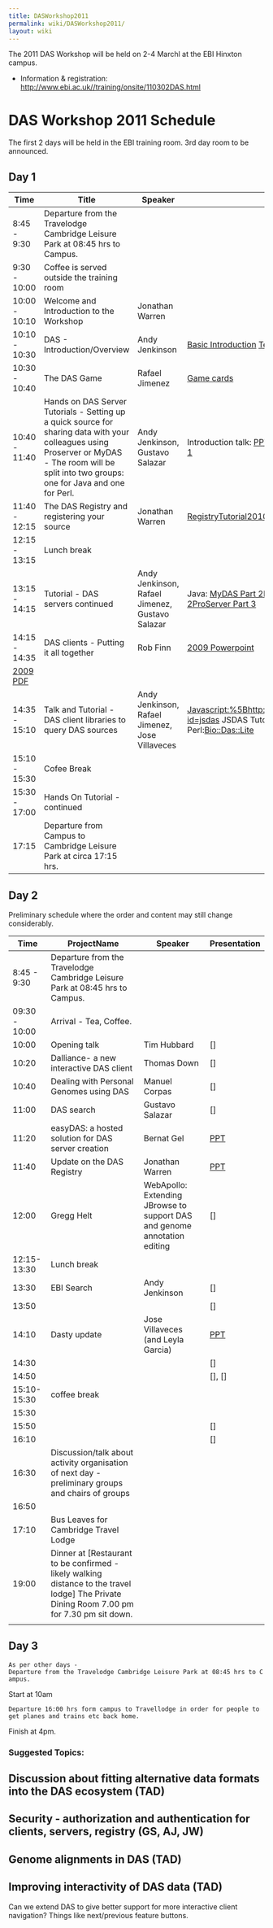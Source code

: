 ```yaml
---
title: DASWorkshop2011
permalink: wiki/DASWorkshop2011/
layout: wiki
---
```


The 2011 DAS Workshop will be held on 2-4 Marchl at the EBI Hinxton
campus.

-   Information & registration:
    <http://www.ebi.ac.uk//training/onsite/110302DAS.html>

DAS Workshop 2011 Schedule
==========================

The first 2 days will be held in the EBI training room. 3rd day room to
be announced.

Day 1
-----

| Time          | Title                                                                                                                                                                                             | Speaker                                         | Resources                                                                                                                                                                                                                                                                                                                                   |
|---------------|---------------------------------------------------------------------------------------------------------------------------------------------------------------------------------------------------|-------------------------------------------------|---------------------------------------------------------------------------------------------------------------------------------------------------------------------------------------------------------------------------------------------------------------------------------------------------------------------------------------------|
| 8:45 - 9:30   | Departure from the Travelodge Cambridge Leisure Park at 08:45 hrs to Campus.                                                                                                                      |
| 9:30 - 10:00  | Coffee is served outside the training room                                                                                                                                                        |
| 10:00 - 10:10 | Welcome and Introduction to the Workshop                                                                                                                                                          | Jonathan Warren                                 |                                                                                                                                                                                                                                                                                                                                             |
| 10:10 - 10:30 | DAS - Introduction/Overview                                                                                                                                                                       | Andy Jenkinson                                  | [Basic Introduction](http://www.ebi.ac.uk/~aj/das_workshop_2010/DAS-Introduction.pptx) [Technical Introduction](http://www.ebi.ac.uk/~aj/das_workshop_2010/DAS-Introduction-Technical.pptx)                                                                                                                                                 |
| 10:30 - 10:40 | The DAS Game                                                                                                                                                                                      | Rafael Jimenez                                  | [Game cards](http://www.ebi.ac.uk/~rafael/talks/2010-04-07_workshop_das/dasGame/)                                                                                                                                                                                                                                                           |
| 10:40 - 11:40 | Hands on DAS Server Tutorials - Setting up a quick source for sharing data with your colleagues using Proserver or MyDAS - The room will be split into two groups: one for Java and one for Perl. | Andy Jenkinson, Gustavo Salazar                 | Introduction talk: [PPT](http://oware.cbio.uct.ac.za/~gustavo/DASservers.ppt) Java:[MyDAS Part 1](http://code.google.com/p/mydas/wiki/MyDASTutorial) Perl:[ProServer Part 1](http://www.ebi.ac.uk/~aj/das_workshop_2010/proserver_tutorial_1.html)                                                                                          |
| 11:40 - 12:15 | The DAS Registry and registering your source                                                                                                                                                      | Jonathan Warren                                 | [RegistryTutorial2010](http://www.biodas.org/wiki/RegistryTutorial2010)                                                                                                                                                                                                                                                                     |
| 12:15 - 13:15 | Lunch break                                                                                                                                                                                       |
| 13:15 - 14:15 | Tutorial - DAS servers continued                                                                                                                                                                  | Andy Jenkinson, Rafael Jimenez, Gustavo Salazar | Java: [MyDAS Part 2](http://code.google.com/p/mydas/wiki/MyDASTutorial2ndPart)[MyDAS Part 3](http://code.google.com/p/mydas/wiki/MyDASTutorial3rdPart)Perl:[ProServer Part 2](http://www.ebi.ac.uk/~aj/das_workshop_2010/proserver_tutorial_2.html)[ProServer Part 3](http://www.ebi.ac.uk/~aj/das_workshop_2010/proserver_tutorial_3.html) |
| 14:15 - 14:35 | DAS clients - Putting it all together                                                                                                                                                             | Rob Finn                                        | [2009 Powerpoint](http://www.biodas.org/workshop_2009/20090309ClientSpecReview.ppt)                                                                                                                                                                                                                                                         
                                                                                                                                                                                                                                                                       [2009 PDF](http://www.biodas.org/workshop_2009/20090309ClientSpecReview.pdf)                                                                                                                                                                                                                                                                 |
| 14:35 - 15:10 | Talk and Tutorial -DAS client libraries to query DAS sources                                                                                                                                      | Andy Jenkinson, Rafael Jimenez, Jose Villaveces | <Javascript:%5Bhttp://www.ebi.ac.uk/~jvillave/wiki/doku.php?id=jsdas> JSDAS Tutorial\], Java:[Dasobert Tutorial](http://www.ebi.ac.uk/~rafael/dokuwiki/doku.php?id=das:courses:dasobert), Perl:[Bio::Das::Lite](http://www.ebi.ac.uk/~aj/das_workshop_2010/daslite_tutorial.html)                                                           |
| 15:10 - 15:30 | Cofee Break                                                                                                                                                                                       |
| 15:30 - 17:00 | Hands On Tutorial - continued                                                                                                                                                                     |
| 17:15         | Departure from Campus to Cambridge Leisure Park at circa 17:15 hrs.                                                                                                                               |

Day 2
-----

Preliminary schedule where the order and content may still change
considerably.

| Time          | ProjectName                                                                                                                                  | Speaker                                                                   | Presentation                                                   |
|---------------|----------------------------------------------------------------------------------------------------------------------------------------------|---------------------------------------------------------------------------|----------------------------------------------------------------|
| 8:45 - 9:30   | Departure from the Travelodge Cambridge Leisure Park at 08:45 hrs to Campus.                                                                 |
| 09:30 - 10:00 | Arrival - Tea, Coffee.                                                                                                                       |
| 10:00         | Opening talk                                                                                                                                 | Tim Hubbard                                                               | \[\]                                                           |
| 10:20         | Dalliance- a new interactive DAS client                                                                                                      | Thomas Down                                                               | \[\]                                                           |
| 10:40         | Dealing with Personal Genomes using DAS                                                                                                      | Manuel Corpas                                                             | \[\]                                                           |
| 11:00         | DAS search                                                                                                                                   | Gustavo Salazar                                                           | \[\]                                                           |
| 11:20         | easyDAS: a hosted solution for DAS server creation                                                                                           | Bernat Gel                                                                | [PPT](http://www.biodas.org/workshop_2010/bernat_easydas.ppt)  |
| 11:40         | Update on the DAS Registry                                                                                                                   | Jonathan Warren                                                           | [PPT](http://www.biodas.org/workshop_2010/warren_registry.ppt) |
| 12:00         | Gregg Helt                                                                                                                                   | WebApollo: Extending JBrowse to support DAS and genome annotation editing | \[\]                                                           |
| 12:15-13:30   | Lunch break                                                                                                                                  |
| 13:30         | EBI Search                                                                                                                                   | Andy Jenkinson                                                            | \[\]                                                           |
| 13:50         |                                                                                                                                              |                                                                           | \[\]                                                           |
| 14:10         | Dasty update                                                                                                                                 | Jose Villaveces (and Leyla Garcia)                                        | [PPT](http://www.biodas.org/workshop_2010/jose_jsdas.ppt)      |
| 14:30         |                                                                                                                                              |                                                                           | \[\]                                                           |
| 14:50         |                                                                                                                                              |                                                                           | \[\], \[\]                                                     |
| 15:10-15:30   | coffee break                                                                                                                                 |
| 15:30         |                                                                                                                                              |                                                                           |                                                                |
| 15:50         |                                                                                                                                              |                                                                           | \[\]                                                           |
| 16:10         |                                                                                                                                              |                                                                           | \[\]                                                           |
| 16:30         | Discussion/talk about activity organisation of next day - preliminary groups and chairs of groups                                            |                                                                           |                                                                |
| 16:50         |                                                                                                                                              |                                                                           |                                                                |
| 17:10         | Bus Leaves for Cambridge Travel Lodge                                                                                                        |                                                                           |                                                                |
| 19:00         | Dinner at \[Restaurant to be confirmed - likely walking distance to the travel lodge\] The Private Dining Room 7.00 pm for 7.30 pm sit down. |                                                                           |                                                                |
||

Day 3
-----

`As per other days -Departure from the Travelodge Cambridge Leisure Park at 08:45 hrs to Campus.`

Start at 10am

`Departure 16:00 hrs form campus to Travellodge in order for people to get planes and trains etc back home.`

Finish at 4pm.

### Suggested Topics:

Discussion about fitting alternative data formats into the DAS ecosystem (TAD)
------------------------------------------------------------------------------

Security - authorization and authentication for clients, servers, registry (GS, AJ, JW)
---------------------------------------------------------------------------------------

Genome alignments in DAS (TAD)
------------------------------

Improving interactivity of DAS data (TAD)
-----------------------------------------

Can we extend DAS to give better support for more interactive client
navigation? Things like next/previous feature buttons.

